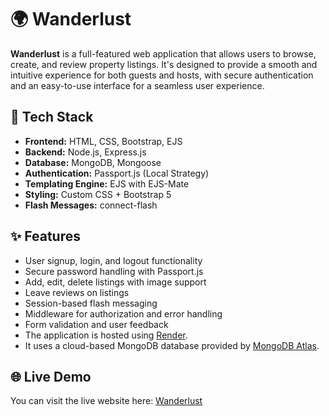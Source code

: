 # 🌍 Wanderlust

**Wanderlust** is a full-featured web application that allows users to browse, create, and review property listings. It's designed to provide a smooth and intuitive experience for both guests and hosts, with secure authentication and an easy-to-use interface for a seamless user experience.

## 🔧 Tech Stack

- **Frontend:** HTML, CSS, Bootstrap, EJS
- **Backend:** Node.js, Express.js
- **Database:** MongoDB, Mongoose
- **Authentication:** Passport.js (Local Strategy)
- **Templating Engine:** EJS with EJS-Mate
- **Styling:** Custom CSS + Bootstrap 5
- **Flash Messages:** connect-flash

## ✨ Features

- User signup, login, and logout functionality
- Secure password handling with Passport.js
- Add, edit, delete listings with image support
- Leave reviews on listings
- Session-based flash messaging
- Middleware for authorization and error handling
- Form validation and user feedback
- The application is hosted using [Render](https://render.com).
- It uses a cloud-based MongoDB database provided by [MongoDB Atlas](https://www.mongodb.com/atlas/database).

## 🌐 Live Demo

You can visit the live website here: [Wanderlust](https://wanderlust-dqsv.onrender.com)
